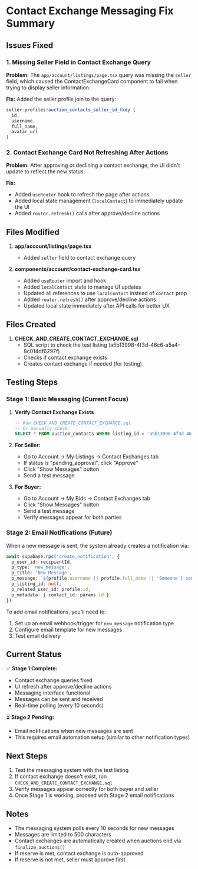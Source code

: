 # Contact Exchange Messaging Fix Summary

## Issues Fixed

### 1. Missing Seller Field in Contact Exchange Query
**Problem:** The `app/account/listings/page.tsx` query was missing the `seller` field, which caused the ContactExchangeCard component to fail when trying to display seller information.

**Fix:** Added the seller profile join to the query:
```typescript
seller:profiles!auction_contacts_seller_id_fkey (
  id,
  username,
  full_name,
  avatar_url
)
```

### 2. Contact Exchange Card Not Refreshing After Actions
**Problem:** After approving or declining a contact exchange, the UI didn't update to reflect the new status.

**Fix:** 
- Added `useRouter` hook to refresh the page after actions
- Added local state management (`localContact`) to immediately update the UI
- Added `router.refresh()` calls after approve/decline actions

## Files Modified

1. **app/account/listings/page.tsx**
   - Added `seller` field to contact exchange query

2. **components/account/contact-exchange-card.tsx**
   - Added `useRouter` import and hook
   - Added `localContact` state to manage UI updates
   - Updated all references to use `localContact` instead of `contact` prop
   - Added `router.refresh()` after approve/decline actions
   - Updated local state immediately after API calls for better UX

## Files Created

1. **CHECK_AND_CREATE_CONTACT_EXCHANGE.sql**
   - SQL script to check the test listing (a5b13998-4f3d-46c6-a5a4-8c014df6297f)
   - Checks if contact exchange exists
   - Creates contact exchange if needed (for testing)

## Testing Steps

### Stage 1: Basic Messaging (Current Focus)

1. **Verify Contact Exchange Exists**
   ```sql
   -- Run CHECK_AND_CREATE_CONTACT_EXCHANGE.sql
   -- Or manually check:
   SELECT * FROM auction_contacts WHERE listing_id = 'a5b13998-4f3d-46c6-a5a4-8c014df6297f';
   ```

2. **For Seller:**
   - Go to Account → My Listings → Contact Exchanges tab
   - If status is "pending_approval", click "Approve"
   - Click "Show Messages" button
   - Send a test message

3. **For Buyer:**
   - Go to Account → My Bids → Contact Exchanges tab
   - Click "Show Messages" button
   - Send a test message
   - Verify messages appear for both parties

### Stage 2: Email Notifications (Future)

When a new message is sent, the system already creates a notification via:
```typescript
await supabase.rpc('create_notification', {
  p_user_id: recipientId,
  p_type: 'new_message',
  p_title: 'New Message',
  p_message: `${profile.username || profile.full_name || 'Someone'} sent you a message`,
  p_listing_id: null,
  p_related_user_id: profile.id,
  p_metadata: { contact_id: params.id }
})
```

To add email notifications, you'll need to:
1. Set up an email webhook/trigger for `new_message` notification type
2. Configure email template for new messages
3. Test email delivery

## Current Status

✅ **Stage 1 Complete:**
- Contact exchange queries fixed
- UI refresh after approve/decline actions
- Messaging interface functional
- Messages can be sent and received
- Real-time polling (every 10 seconds)

⏳ **Stage 2 Pending:**
- Email notifications when new messages are sent
- This requires email automation setup (similar to other notification types)

## Next Steps

1. Test the messaging system with the test listing
2. If contact exchange doesn't exist, run `CHECK_AND_CREATE_CONTACT_EXCHANGE.sql`
3. Verify messages appear correctly for both buyer and seller
4. Once Stage 1 is working, proceed with Stage 2 email notifications

## Notes

- The messaging system polls every 10 seconds for new messages
- Messages are limited to 500 characters
- Contact exchanges are automatically created when auctions end via `finalize_auctions()`
- If reserve is met, contact exchange is auto-approved
- If reserve is not met, seller must approve first

